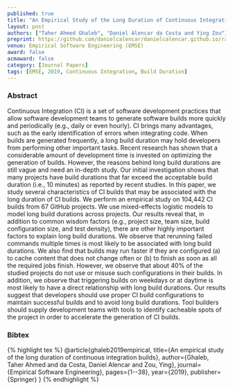 ```yaml
---
published: true
title: "An Empirical Study of the Long Duration of Continuous Integration Builds"
layout: post
authors: ["Taher Ahmed Ghaleb", "Daniel Alencar da Costa and Ying Zou"]
preprint: https://github.com/danielcalencar/danielcalencar.github.io/raw/master/papers/EMSE2019-Taher.pdf 
venue: Empirical Software Engineering (EMSE) 
award: false
acmaward: false
category: [Journal Papers]
tags: [EMSE, 2019, Continuous Integration, Build Duration]
---   
```


### Abstract 

Continuous Integration (CI) is a set of software development practices that
allow software development teams to generate software builds more quickly and
periodically (e.g., daily or even hourly). CI brings many advantages, such as
the early identification of errors when integrating code. When builds are
generated frequently, a long build duration may hold developers from performing
other important tasks. Recent research has shown that a considerable amount of
development time is invested on optimizing the generation of builds. However,
the reasons behind long build durations are still vague and need an in-depth
study. Our initial investigation shows that many projects have build durations
that far exceed the acceptable build duration (i.e., 10 minutes) as reported by
recent studies. In this paper, we study several characteristics of CI builds
that may be associated with the long duration of CI builds. We perform an
empirical study on 104,442 CI builds from 67 GitHub projects. We use
mixed-effects logistic models to model long build durations across projects.
Our results reveal that, in addition to common wisdom factors (e.g., project
size, team size, build configuration size, and test density), there are other
highly important factors to explain long build durations. We observe that
rerunning failed commands multiple times is most likely to be associated with
long build durations. We also find that builds may run faster if they are
configured (a) to cache content that does not change often or (b) to finish as
soon as all the required jobs finish. However, we observe that about 40% of the
studied projects do not use or misuse such configurations in their builds. In
addition, we observe that triggering builds on weekdays or at daytime is most
likely to have a direct relationship with long build durations. Our results
suggest that developers should use proper CI build configurations to maintain
successful builds and to avoid long build durations. Tool builders should
supply development teams with tools to identify cacheable spots of the project
in order to accelerate the generation of CI builds.

### Bibtex 

{% highlight tex %}
@article{ghaleb2019empirical,
  title={An empirical study of the long duration of continuous integration builds},
  author={Ghaleb, Taher Ahmed and da Costa, Daniel Alencar and Zou, Ying},
  journal={Empirical Software Engineering},
  pages={1--38},
  year={2019},
  publisher={Springer}
}
{% endhighlight %}


